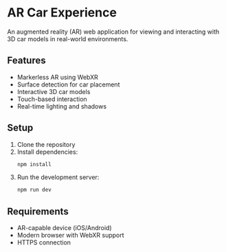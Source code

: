 # AR Car Experience

An augmented reality (AR) web application for viewing and interacting with 3D car models in real-world environments.

## Features
- Markerless AR using WebXR
- Surface detection for car placement
- Interactive 3D car models
- Touch-based interaction
- Real-time lighting and shadows

## Setup
1. Clone the repository
2. Install dependencies:
   ```bash
   npm install
   ```
3. Run the development server:
   ```bash
   npm run dev
   ```

## Requirements
- AR-capable device (iOS/Android)
- Modern browser with WebXR support
- HTTPS connection 